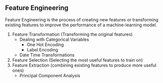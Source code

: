 ## Feature Engineering

Feature Engineering is the process of creating new features or transforming existing features to improve the performance of a machine-learning model.

1. Feature Transformation (Transforming the original features)
   - Dealing with Categorical Variables
     - One Hot Encoding
     - Label Encoding
   - Date Time Transformations
2. Feature Selection (Selecting the most useful features to train on)
3. Feature Extraction (combining existing features to produce more useful ones)
   - Principal Component Analysis
